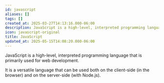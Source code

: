 ```yaml
---
id: javascript
aliases: []
tags: []
created_at: 2025-03-27T14:13:16.000-06:00
description: JavaScript is a high-level, interpreted programming language that is primarily used for web development.
icon: javascript-original
title: JavaScript
updated_at: 2025-05-15T14:08:20.000-06:00
---
```


JavaScript is a high-level, interpreted programming language that is primarily used for web development.

It is a versatile language that can be used both on the client-side (in the browser) and on the server-side (with Node.js).
